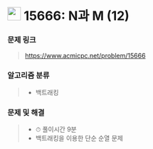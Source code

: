 # <img src="https://d2gd6pc034wcta.cloudfront.net/tier/9.svg" width="30">  15666: N과 M (12)

### 문제 링크

> https://www.acmicpc.net/problem/15666



### 알고리즘 분류

>- 백트래킹



### 문제 및 해결

>- ⏱ 풀이시간 9분
>- 백트래킹을 이용한 단순 순열 문제

